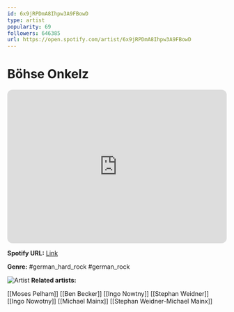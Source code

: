 ```yaml
---
id: 6x9jRPDmA8Ihpw3A9FBowD
type: artist
popularity: 69
followers: 646385
url: https://open.spotify.com/artist/6x9jRPDmA8Ihpw3A9FBowD
---
```

# Böhse Onkelz

<iframe style="border-radius:12px" src="https://open.spotify.com/embed/artist/6x9jRPDmA8Ihpw3A9FBowD" width="100%" height="352" frameBorder="0" allowfullscreen="" allow="autoplay; clipboard-write; encrypted-media; fullscreen; picture-in-picture" loading="lazy"></iframe>

**Spotify URL:** [Link](https://open.spotify.com/artist/6x9jRPDmA8Ihpw3A9FBowD)

**Genre:**  #german_hard_rock #german_rock

![Artist](https://i.scdn.co/image/ab6761610000e5eb9d51ef84be92f161c2755942)
**Related artists:**

[[Moses Pelham]]
[[Ben Becker]]
[[Ingo Nowtny]]
[[Stephan Weidner]]
[[Ingo Nowotny]]
[[Michael Mainx]]
[[Stephan Weidner-Michael Mainx]]
